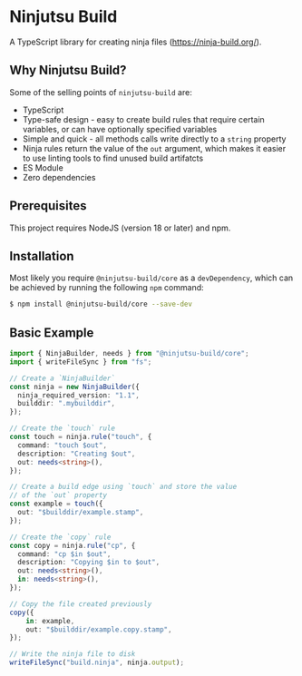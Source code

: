 # Ninjutsu Build

A TypeScript library for creating ninja files (https://ninja-build.org/).

## Why Ninjutsu Build?

Some of the selling points of `ninjutsu-build` are:

  * TypeScript
  * Type-safe design - easy to create build rules that require certain variables, or
    can have optionally specified variables
  * Simple and quick - all methods calls write directly to a `string` property
  * Ninja rules return the value of the `out` argument, which makes it easier to use
    linting tools to find unused build artifatcts
  * ES Module
  * Zero dependencies

## Prerequisites

This project requires NodeJS (version 18 or later) and npm.

## Installation

Most likely you require `@ninjutsu-build/core` as a `devDependency`, which can be
achieved by running the following `npm` command:

```bash
$ npm install @ninjutsu-build/core --save-dev
```

## Basic Example

```ts
import { NinjaBuilder, needs } from "@ninjutsu-build/core";
import { writeFileSync } from "fs";

// Create a `NinjaBuilder`
const ninja = new NinjaBuilder({
  ninja_required_version: "1.1",
  builddir: ".mybuilddir",
});

// Create the `touch` rule
const touch = ninja.rule("touch", {
  command: "touch $out",
  description: "Creating $out",
  out: needs<string>(),
});

// Create a build edge using `touch` and store the value
// of the `out` property
const example = touch({
  out: "$builddir/example.stamp",
});

// Create the `copy` rule
const copy = ninja.rule("cp", {
  command: "cp $in $out",
  description: "Copying $in to $out",
  out: needs<string>(),
  in: needs<string>(),
});

// Copy the file created previously
copy({
    in: example,
    out: "$builddir/example.copy.stamp",
});

// Write the ninja file to disk
writeFileSync("build.ninja", ninja.output);
```
